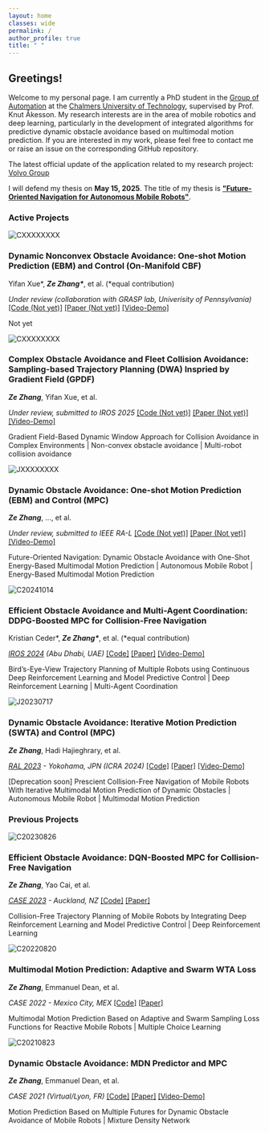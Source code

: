 ```yaml
---
layout: home
classes: wide
permalink: /
author_profile: true
title: " "
---
```


## Greetings!

Welcome to my personal page. I am currently a PhD student in the [Group of Automation](https://www.chalmers.se/en/departments/e2/research/systems-and-control/automation/) at the [Chalmers University of Technology](https://www.chalmers.se/en/), supervised by Prof. Knut Åkesson. My research interests are in the area of mobile robotics and deep learning, particularly in the development of integrated algorithms for predictive dynamic obstacle avoidance based on multimodal motion prediction. If you are interested in my work, please feel free to contact me or raise an issue on the corresponding GitHub repository.

The latest official update of the application related to my research project: [Volvo Group](https://www.youtube.com/watch?v=DA7lKiCdkCc&t=132s&ab_channel=VolvoGroup)

I will defend my thesis on **May 15, 2025**. The title of my thesis is [**"Future-Oriented Navigation for Autonomous Mobile Robots"**](https://www.chalmers.se/en/current/calendar/Ze-Zhang-545958/).

### Active Projects

<div class="compact-post">
  <div class="compact-post-image">
    <img src="\assets\images\C2025XXX1_cover.png" alt="CXXXXXXXX">  
  </div>
  <div class="compact-post-details">
    <h3 class="compact-post-title">Dynamic Nonconvex Obstacle Avoidance: One-shot Motion Prediction (EBM) and Control (On-Manifold CBF)</h3>
    <p class="compact-authors">Yifan Xue*, <b class="compact-myname"><i>Ze Zhang*</i></b>, et al. (*equal contribution)</p>
    <p><i>Under review (collaboration with GRASP lab, Univerisity of Pennsylvania)</i> 
      <a href="">[Code (Not yet)]</a> 
      <a href="">[Paper (Not yet)]</a>
      <a href="\assets\images\temp_video1.mp4">[Video-Demo]</a>
    </p>
    <p class="compact-post-description">Not yet</p>
  </div>
</div>

<div class="compact-post">
  <div class="compact-post-image">
    <img src="\assets\images\C2025XXXX_cover.png" alt="CXXXXXXXX">  
  </div>
  <div class="compact-post-details">
    <h3 class="compact-post-title">Complex Obstacle Avoidance and Fleet Collision Avoidance: Sampling-based Trajectory Planning (DWA) Inspried by Gradient Field (GPDF)</h3>
    <p class="compact-authors"><b class="compact-myname"><i>Ze Zhang</i></b>, Yifan Xue, et al.</p>
    <p><i>Under review, submitted to IROS 2025</i> 
      <a href="">[Code (Not yet)]</a> 
      <a href="">[Paper (Not yet)]</a>
      <a href="https://youtu.be/Et4C5oGHlF0">[Video-Demo]</a>
    </p>
    <p class="compact-post-description">Gradient Field-Based Dynamic Window Approach for Collision Avoidance in Complex Environments | Non-convex obstacle avoidance | Multi-robot collision avoidance</p>
  </div>
</div>

<div class="compact-post">
  <div class="compact-post-image">
    <img src="\assets\images\J2025XXX1_cover.png" alt="JXXXXXXXX">  
  </div>
  <div class="compact-post-details">
    <h3 class="compact-post-title">Dynamic Obstacle Avoidance: One-shot Motion Prediction (EBM) and Control (MPC)</h3>
    <p class="compact-authors"><b class="compact-myname"><i>Ze Zhang</i></b>, ..., et al.</p>
    <p><i>Under review, submitted to IEEE RA-L</i> 
      <a href="">[Code (Not yet)]</a> 
      <a href="">[Paper (Not yet)]</a>
      <a href="https://youtu.be/j4n2mt0KdMY">[Video-Demo]</a>
    </p>
    <p class="compact-post-description">Future-Oriented Navigation: Dynamic Obstacle Avoidance with One-Shot Energy-Based Multimodal Motion Prediction | Autonomous Mobile Robot | Energy-Based Multimodal Motion Prediction</p>
  </div>
</div>

<div class="compact-post">
  <div class="compact-post-image">
    <img src="\assets\images\C20241014_cover.png" alt="C20241014">  
  </div>
  <div class="compact-post-details">
    <h3 class="compact-post-title">Efficient Obstacle Avoidance and Multi-Agent Coordination: DDPG-Boosted MPC for Collision-Free Navigation</h3>
    <p class="compact-authors">Kristian Ceder*, <b class="compact-myname"><i>Ze Zhang*</i></b>, et al. (*equal contribution)</p>
    <p><i><a href="https://ieeexplore.ieee.org/document/10801434">IROS 2024</a> (Abu Dhabi, UAE)</i> 
      <a href="https://github.com/kristianceder/DRL-Traj-Planner">[Code]</a>  
      <a href="\assets\papers\IROS2024_Co_DDPG_MPC_MultiAgent.pdf">[Paper]</a>
      <a href="https://youtu.be/x0JXqocSIhQ">[Video-Demo]</a>
    </p>
    <p class="compact-post-description">Bird’s-Eye-View Trajectory Planning of Multiple Robots using Continuous Deep Reinforcement Learning and Model Predictive Control | Deep Reinforcement Learning | Multi-Agent Coordination</p>
  </div>
</div>

<div class="compact-post">
  <div class="compact-post-image">
    <img src="\assets\images\J20230717_cover.png" alt="J20230717">  
  </div>
  <div class="compact-post-details">
    <h3 class="compact-post-title">Dynamic Obstacle Avoidance: Iterative Motion Prediction (SWTA) and Control (MPC)</h3>
    <p class="compact-authors"><b class="compact-myname"><i>Ze Zhang</i></b>, Hadi Hajieghrary, et al.</p>
    <p><i><a href="https://ieeexplore.ieee.org/document/10185133"> RAL 2023</a> - Yokohama, JPN (ICRA 2024)</i> 
      <a href="https://github.com/Woodenonez/DyObAv-MPCnWTA-Warehouse">[Code]</a> 
      <a href="\assets\papers\RAL2023_Ze_MPC_WTA.pdf">[Paper]</a>
      <!-- <a href="https://ieeexplore.ieee.org/document/10185133">[Paper]</a> -->
      <a href="https://youtu.be/XM6Ya11B81Q">[Video-Demo]</a>
    </p>
    <p class="compact-post-description">[Deprecation soon] Prescient Collision-Free Navigation of Mobile Robots With Iterative Multimodal Motion Prediction of Dynamic Obstacles | Autonomous Mobile Robot | Multimodal Motion Prediction</p>
  </div>
</div>


### Previous Projects

<div class="compact-post">
  <div class="compact-post-image">
    <img src="\assets\images\C20230826_cover.png" alt="C20230826">  
  </div>
  <div class="compact-post-details">
    <h3 class="compact-post-title">Efficient Obstacle Avoidance: DQN-Boosted MPC for Collision-Free Navigation</h3>
    <p class="compact-authors"><b class="compact-myname"><i>Ze Zhang</i></b>, Yao Cai, et al.</p>
    <p><i><a href="https://ieeexplore.ieee.org/document/10260515">CASE 2023</a> - Auckland, NZ</i> 
      <a href="https://github.com/Woodenonez/TrajTrack-MPCnDQN-RLBoost">[Code]</a> 
      <a href="\assets\papers\CASE2023_Ze_DQN_MPC.pdf">[Paper]</a>
      <!-- <a href="https://ieeexplore.ieee.org/document/10260515">[Paper]</a> -->
    </p>
    <p class="compact-post-description">Collision-Free Trajectory Planning of Mobile Robots by Integrating Deep Reinforcement Learning and Model Predictive Control | Deep Reinforcement Learning</p>
  </div>
</div>

<div class="compact-post">
  <div class="compact-post-image">
    <img src="\assets\images\C20220820_cover.png" alt="C20220820">  
  </div>
  <div class="compact-post-details">
    <h3 class="compact-post-title">Multimodal Motion Prediction: Adaptive and Swarm WTA Loss</h3>
    <p class="compact-authors"><b class="compact-myname"><i>Ze Zhang</i></b>, Emmanuel Dean, et al.</p>
    <p><i>CASE 2022 - Mexico City, MEX</i> 
      <a href="https://github.com/Woodenonez/M3P-SWTA-Pytorch">[Code]</a> 
      <a href="\assets\papers\CASE2022_Ze_SwarmLoss.pdf">[Paper]</a>
      <!-- <a href="https://ieeexplore.ieee.org/document/9926544">[Paper]</a> -->
    </p>
    <p class="compact-post-description">Multimodal Motion Prediction Based on Adaptive and Swarm Sampling Loss Functions for Reactive Mobile Robots | Multiple Choice Learning</p>
  </div>
</div>

<div class="compact-post">
  <div class="compact-post-image">
    <img src="\assets\images\C20210823_cover.png" alt="C20210823">  
  </div>
  <div class="compact-post-details">
    <h3 class="compact-post-title">Dynamic Obstacle Avoidance: MDN Predictor and MPC</h3>
    <p class="compact-authors"><b class="compact-myname"><i>Ze Zhang</i></b>, Emmanuel Dean, et al.</p>
    <p><i>CASE 2021 (Virtual/Lyon, FR)</i> 
      <a href="https://github.com/Woodenonez/M3P-MDN-CASE2021">[Code]</a> 
      <a href="\assets\papers\CASE2021_Ze_MDN_NMPC_Ref.pdf">[Paper]</a>
      <!-- <a href="https://ieeexplore.ieee.org/document/9551463">[Paper]</a> -->
      <a href="https://youtu.be/vZI3-TnQZ1c">[Video-Demo]</a>
    </p>
    <p class="compact-post-description">Motion Prediction Based on Multiple Futures for Dynamic Obstacle Avoidance of Mobile Robots | Mixture Density Network</p>
  </div>
</div>
